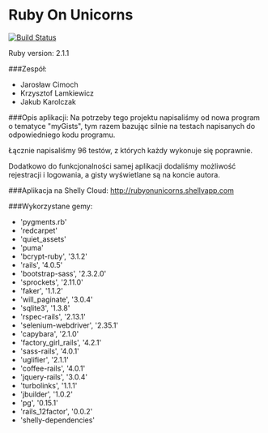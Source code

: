 Ruby On Unicorns
================

[![Build Status](https://travis-ci.org/KLamkiewicz/RubyOnUnicorns.svg)](https://travis-ci.org/Klamkiewicz/RubyOnUnicorns)

Ruby version: 2.1.1

###Zespół:
* Jarosław Cimoch
* Krzysztof Lamkiewicz
* Jakub Karolczak

###Opis aplikacji:
Na potrzeby tego projektu napisaliśmy od nowa program o tematyce "myGists", tym razem bazując silnie na testach napisanych do odpowiedniego kodu programu.

Łącznie napisaliśmy 96 testów, z których każdy wykonuje się poprawnie.

Dodatkowo do funkcjonalności samej aplikacji dodaliśmy możliwość rejestracji i logowania, a gisty wyświetlane są na koncie autora.

###Aplikacja na Shelly Cloud:
http://rubyonunicorns.shellyapp.com

###Wykorzystane gemy:
* 'pygments.rb'
* 'redcarpet'
* 'quiet_assets'
* 'puma'
* 'bcrypt-ruby', '3.1.2'
* 'rails', '4.0.5'
* 'bootstrap-sass', '2.3.2.0'
* 'sprockets', '2.11.0'
* 'faker', '1.1.2'
* 'will_paginate', '3.0.4'
* 'sqlite3', '1.3.8'
* 'rspec-rails', '2.13.1'
* 'selenium-webdriver', '2.35.1'
* 'capybara', '2.1.0'
* 'factory_girl_rails', '4.2.1'
* 'sass-rails', '4.0.1'
* 'uglifier', '2.1.1'
* 'coffee-rails', '4.0.1'
* 'jquery-rails', '3.0.4'
* 'turbolinks', '1.1.1'
* 'jbuilder', '1.0.2'
* 'pg', '0.15.1'
* 'rails_12factor', '0.0.2'
* 'shelly-dependencies'
